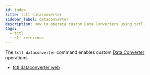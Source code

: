 ```yaml
---
id: index
title: tctl dataconverter
sidebar_label: dataconverter
description: How to operate custom Data Converters using tctl.
tags:
  - tctl
  - cli reference
---
```


The `tctl dataconverter` command enables custom [Data Converter](/concepts/what-is-a-data-converter) operations.

- [tctl dataconverter web](/tctl-v1/dataconverter/web)
